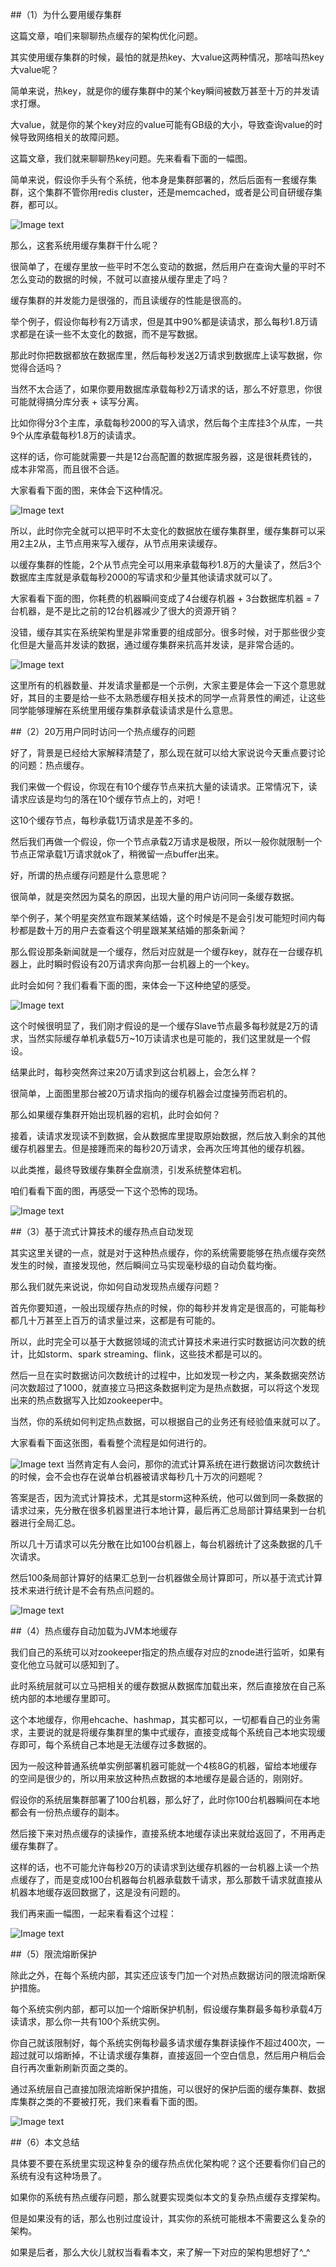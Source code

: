 ##（1）为什么要用缓存集群

这篇文章，咱们来聊聊热点缓存的架构优化问题。

其实使用缓存集群的时候，最怕的就是热key、大value这两种情况，那啥叫热key大value呢？

简单来说，热key，就是你的缓存集群中的某个key瞬间被数万甚至十万的并发请求打爆。

大value，就是你的某个key对应的value可能有GB级的大小，导致查询value的时候导致网络相关的故障问题。

这篇文章，我们就来聊聊热key问题。先来看看下面的一幅图。

简单来说，假设你手头有个系统，他本身是集群部署的，然后后面有一套缓存集群，这个集群不管你用redis cluster，还是memcached，或者是公司自研缓存集群，都可以。

![Image text](img/微信图片_20200330115255.png)

那么，这套系统用缓存集群干什么呢？

很简单了，在缓存里放一些平时不怎么变动的数据，然后用户在查询大量的平时不怎么变动的数据的时候，不就可以直接从缓存里走了吗？

缓存集群的并发能力是很强的，而且读缓存的性能是很高的。

举个例子，假设你每秒有2万请求，但是其中90%都是读请求，那么每秒1.8万请求都是在读一些不太变化的数据，而不是写数据。

那此时你把数据都放在数据库里，然后每秒发送2万请求到数据库上读写数据，你觉得合适吗？

当然不太合适了，如果你要用数据库承载每秒2万请求的话，那么不好意思，你很可能就得搞分库分表 + 读写分离。

比如你得分3个主库，承载每秒2000的写入请求，然后每个主库挂3个从库，一共9个从库承载每秒1.8万的读请求。

这样的话，你可能就需要一共是12台高配置的数据库服务器，这是很耗费钱的，成本非常高，而且很不合适。

大家看看下面的图，来体会下这种情况。

![Image text](img/微信图片_20200330115801.png)

所以，此时你完全就可以把平时不太变化的数据放在缓存集群里，缓存集群可以采用2主2从，主节点用来写入缓存，从节点用来读缓存。

以缓存集群的性能，2个从节点完全可以用来承载每秒1.8万的大量读了，然后3个数据库主库就是承载每秒2000的写请求和少量其他读请求就可以了。

大家看看下面的图，你耗费的机器瞬间变成了4台缓存机器 + 3台数据库机器 = 7台机器，是不是比之前的12台机器减少了很大的资源开销？

没错，缓存其实在系统架构里是非常重要的组成部分。很多时候，对于那些很少变化但是大量高并发读的数据，通过缓存集群来抗高并发读，是非常合适的。

![Image text](img/微信图片_20200330115856.jpg)


这里所有的机器数量、并发请求量都是一个示例，大家主要是体会一下这个意思就好，其目的主要是给一些不太熟悉缓存相关技术的同学一点背景性的阐述，让这些同学能够理解在系统里用缓存集群承载读请求是什么意思。



##（2）20万用户同时访问一个热点缓存的问题

好了，背景是已经给大家解释清楚了，那么现在就可以给大家说说今天重点要讨论的问题：热点缓存。

我们来做一个假设，你现在有10个缓存节点来抗大量的读请求。正常情况下，读请求应该是均匀的落在10个缓存节点上的，对吧！

这10个缓存节点，每秒承载1万请求是差不多的。

然后我们再做一个假设，你一个节点承载2万请求是极限，所以一般你就限制一个节点正常承载1万请求就ok了，稍微留一点buffer出来。

好，所谓的热点缓存问题是什么意思呢？

很简单，就是突然因为莫名的原因，出现大量的用户访问同一条缓存数据。

举个例子，某个明星突然宣布跟某某结婚，这个时候是不是会引发可能短时间内每秒都是数十万的用户去查看这个明星跟某某结婚的那条新闻？

那么假设那条新闻就是一个缓存，然后对应就是一个缓存key，就存在一台缓存机器上，此时瞬时假设有20万请求奔向那一台机器上的一个key。

此时会如何？我们看看下面的图，来体会一下这种绝望的感受。


![Image text](img/微信图片_20200330120554.jpg)

这个时候很明显了，我们刚才假设的是一个缓存Slave节点最多每秒就是2万的请求，当然实际缓存单机承载5万~10万读请求也是可能的，我们这里就是一个假设。

结果此时，每秒突然奔过来20万请求到这台机器上，会怎么样？

很简单，上面图里那台被20万请求指向的缓存机器会过度操劳而宕机的。

那么如果缓存集群开始出现机器的宕机，此时会如何？

接着，读请求发现读不到数据，会从数据库里提取原始数据，然后放入剩余的其他缓存机器里去。但是接踵而来的每秒20万请求，会再次压垮其他的缓存机器。

以此类推，最终导致缓存集群全盘崩溃，引发系统整体宕机。

咱们看看下面的图，再感受一下这个恐怖的现场。

![Image text](img/微信图片_20200330120628.jpg)



##（3）基于流式计算技术的缓存热点自动发现

其实这里关键的一点，就是对于这种热点缓存，你的系统需要能够在热点缓存突然发生的时候，直接发现他，然后瞬间立马实现毫秒级的自动负载均衡。

那么我们就先来说说，你如何自动发现热点缓存问题？

首先你要知道，一般出现缓存热点的时候，你的每秒并发肯定是很高的，可能每秒都几十万甚至上百万的请求量过来，这都是有可能的。

所以，此时完全可以基于大数据领域的流式计算技术来进行实时数据访问次数的统计，比如storm、spark streaming、flink，这些技术都是可以的。

然后一旦在实时数据访问次数统计的过程中，比如发现一秒之内，某条数据突然访问次数超过了1000，就直接立马把这条数据判定为是热点数据，可以将这个发现出来的热点数据写入比如zookeeper中。

当然，你的系统如何判定热点数据，可以根据自己的业务还有经验值来就可以了。

大家看看下面这张图，看看整个流程是如何进行的。

![Image text](img/微信图片_20200330120659.jpg)
当然肯定有人会问，那你的流式计算系统在进行数据访问次数统计的时候，会不会也存在说单台机器被请求每秒几十万次的问题呢？

答案是否，因为流式计算技术，尤其是storm这种系统，他可以做到同一条数据的请求过来，先分散在很多机器里进行本地计算，最后再汇总局部计算结果到一台机器进行全局汇总。

所以几十万请求可以先分散在比如100台机器上，每台机器统计了这条数据的几千次请求。

然后100条局部计算好的结果汇总到一台机器做全局计算即可，所以基于流式计算技术来进行统计是不会有热点问题的。


![Image text](img/微信图片_20200330120740.jpg)


##（4）热点缓存自动加载为JVM本地缓存

我们自己的系统可以对zookeeper指定的热点缓存对应的znode进行监听，如果有变化他立马就可以感知到了。

此时系统层就可以立马把相关的缓存数据从数据库加载出来，然后直接放在自己系统内部的本地缓存里即可。

这个本地缓存，你用ehcache、hashmap，其实都可以，一切都看自己的业务需求，主要说的就是将缓存集群里的集中式缓存，直接变成每个系统自己本地实现缓存即可，每个系统自己本地是无法缓存过多数据的。

因为一般这种普通系统单实例部署机器可能就一个4核8G的机器，留给本地缓存的空间是很少的，所以用来放这种热点数据的本地缓存是最合适的，刚刚好。

假设你的系统层集群部署了100台机器，那么好了，此时你100台机器瞬间在本地都会有一份热点缓存的副本。

然后接下来对热点缓存的读操作，直接系统本地缓存读出来就给返回了，不用再走缓存集群了。

这样的话，也不可能允许每秒20万的读请求到达缓存机器的一台机器上读一个热点缓存了，而是变成100台机器每台机器承载数千请求，那么那数千请求就直接从机器本地缓存返回数据了，这是没有问题的。

我们再来画一幅图，一起来看看这个过程：


![Image text](img/微信图片_20200330120832.jpg)


##（5）限流熔断保护

除此之外，在每个系统内部，其实还应该专门加一个对热点数据访问的限流熔断保护措施。

每个系统实例内部，都可以加一个熔断保护机制，假设缓存集群最多每秒承载4万读请求，那么你一共有100个系统实例。

你自己就该限制好，每个系统实例每秒最多请求缓存集群读操作不超过400次，一超过就可以熔断掉，不让请求缓存集群，直接返回一个空白信息，然后用户稍后会自行再次重新刷新页面之类的。

通过系统层自己直接加限流熔断保护措施，可以很好的保护后面的缓存集群、数据库集群之类的不要被打死，我们来看看下面的图。


![Image text](img/微信图片_20200330120858.jpg)


##（6）本文总结

具体要不要在系统里实现这种复杂的缓存热点优化架构呢？这个还要看你们自己的系统有没有这种场景了。

如果你的系统有热点缓存问题，那么就要实现类似本文的复杂热点缓存支撑架构。

但是如果没有的话，那么也别过度设计，其实你的系统可能根本不需要这么复杂的架构。

如果是后者，那么大伙儿就权当看看本文，来了解一下对应的架构思想好了^_^